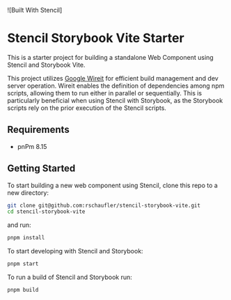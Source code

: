 ![Built With Stencil]

# Stencil Storybook Vite Starter

This is a starter project for building a standalone Web Component using Stencil and Storybook Vite.

This project utilizes [Google Wireit](https://github.com/google/wireit) for efficient build management and dev server
operation. Wireit enables the definition of dependencies among npm scripts, allowing them to run either in parallel or
sequentially. This is particularly beneficial when using Stencil with Storybook, as the Storybook scripts rely on the
prior execution of the Stencil scripts.

## Requirements

* pnPm 8.15

## Getting Started

To start building a new web component using Stencil, clone this repo to a new directory:

```bash
git clone git@github.com:rschaufler/stencil-storybook-vite.git
cd stencil-storybook-vite
```

and run:

```bash
pnpm install
```

To start developing with Stencil and Storybook:

```bash
pnpm start
```

To run a build of Stencil and Storybook run:

```bash
pnpm build
```
